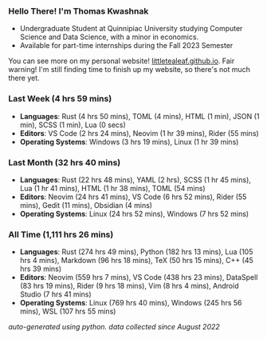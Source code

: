 
### Hello There! I'm Thomas Kwashnak

- Undergraduate Student at Quinnipiac University studying Computer Science and Data Science, with a minor in economics.
- Available for part-time internships during the Fall 2023 Semester

You can see more on my personal website! [littletealeaf.github.io](https://littletealeaf.github.io). Fair warning! I'm still finding time to finish up my website, so there's not much there yet.

### Last Week (4 hrs 59 mins)
- **Languages**: Rust (4 hrs 50 mins), TOML (4 mins), HTML (1 min), JSON (1 min), SCSS (1 min), Lua (0 secs)
- **Editors**: VS Code (2 hrs 24 mins), Neovim (1 hr 39 mins), Rider (55 mins)
- **Operating Systems**: Windows (3 hrs 19 mins), Linux (1 hr 39 mins)
    
### Last Month (32 hrs 40 mins)
- **Languages**: Rust (22 hrs 48 mins), YAML (2 hrs), SCSS (1 hr 45 mins), Lua (1 hr 41 mins), HTML (1 hr 38 mins), TOML (54 mins)
- **Editors**: Neovim (24 hrs 41 mins), VS Code (6 hrs 52 mins), Rider (55 mins), Gedit (11 mins), Obsidian (4 mins)
- **Operating Systems**: Linux (24 hrs 52 mins), Windows (7 hrs 52 mins)
    
### All Time (1,111 hrs 26 mins)
- **Languages**: Rust (274 hrs 49 mins), Python (182 hrs 13 mins), Lua (105 hrs 4 mins), Markdown (96 hrs 18 mins), TeX (50 hrs 15 mins), C++ (45 hrs 39 mins)
- **Editors**: Neovim (559 hrs 7 mins), VS Code (438 hrs 23 mins), DataSpell (83 hrs 19 mins), Rider (9 hrs 18 mins), Vim (8 hrs 4 mins), Android Studio (7 hrs 41 mins)
- **Operating Systems**: Linux (769 hrs 40 mins), Windows (245 hrs 56 mins), WSL (107 hrs 55 mins)
    

*auto-generated using python. data collected since August 2022*

